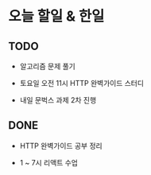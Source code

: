 # 오늘 할일 & 한일

## TODO

- 알고리즘 문제 풀기

- 토요일 오전 11시 HTTP 완벽가이드 스터디

- 내일 문벅스 과제 2차 진행

## DONE

- HTTP 완벽가이드 공부 정리

- 1 ~ 7시 리액트 수업
